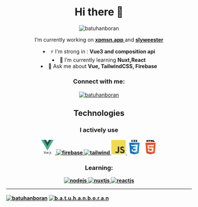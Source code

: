 <h1 align="center"> Hi there 👋 </h1>


<p align="center"><img src="./assets/Logo.gif" alt="batuhanboran" /></a> </p>


<p align="center">
I’m currently working on <a href="https://xpmsn.app" target="blank"> <strong>xpmsn.app</strong> </a> and <a href="https://slyweester.vercel.app" target="blank"> <strong>slyweester</strong> </a>
</p>
<div align="center">
<li>⚡ I'm strong in : <strong>Vue3 and composition api</strong></li>
<li>🌱 I’m currently learning <strong>Nuxt,React</strong></li>
<li>💬 Ask me about <strong>Vue, TailwindCSS, Firebase</strong> </li>
</div>
<h3 align="center">Connect with me:</h3>
<p align="center">
<a href="https://linkedin.com/in/batuhanboran" target="blank"><img align="center" src="https://raw.githubusercontent.com/rahuldkjain/github-profile-readme-generator/master/src/images/icons/Social/linked-in-alt.svg" alt="batuhanboran" height="30" width="40" /></a>
</p> 
  
<h2 align="center"><strong>Technologies<strong></h2>

<h3 align="center">I actively use</h3>
<p align="center">
<a href="https://vuejs.org/" target="_blank" rel="noreferrer"> <img src="https://raw.githubusercontent.com/devicons/devicon/master/icons/vuejs/vuejs-original-wordmark.svg" alt="vuejs" width="40" height="40"/> </a> 
<a href="https://firebase.google.com/" target="_blank" rel="noreferrer"> <img src="https://www.vectorlogo.zone/logos/firebase/firebase-icon.svg" alt="firebase" width="40" height="40"/> </a>
 <a href="https://tailwindcss.com/" target="_blank" rel="noreferrer"> <img src="https://www.vectorlogo.zone/logos/tailwindcss/tailwindcss-icon.svg" alt="tailwind" width="40" height="40"/> 
 </a>  
<a href="https://developer.mozilla.org/en-US/docs/Web/JavaScript" target="_blank" rel="noreferrer"> <img src="https://raw.githubusercontent.com/devicons/devicon/master/icons/javascript/javascript-original.svg" alt="javascript" width="40" height="40"/> </a> 
 <a href="https://www.w3schools.com/css/" target="_blank" rel="noreferrer">
 <img src="https://raw.githubusercontent.com/devicons/devicon/master/icons/css3/css3-original-wordmark.svg" alt="css3" width="40" height="40"/></a> 
<a href="https://www.w3.org/html/" target="_blank" rel="noreferrer"> <img src="https://raw.githubusercontent.com/devicons/devicon/master/icons/html5/html5-original-wordmark.svg" alt="html5" width="40" height="40"/> </a> 
</p>








<h3 align="center">Learning:</h3>
<p align="center">
<a href="https://nodejs.org" target="_blank" rel="noreferrer"> <img src="https://cdn.jsdelivr.net/gh/devicons/devicon/icons/nodejs/nodejs-original.svg" alt="nodejs" width="40" height="40"/> </a> 
<a href="https://nuxtjs.org/" target="_blank"> <img src="https://cdn.jsdelivr.net/gh/devicons/devicon/icons/nuxtjs/nuxtjs-original.svg" alt="nuxtjs" width="40" height="40"/> </a> 
<a href="https://react.dev" target="_blank"> <img src="https://upload.wikimedia.org/wikipedia/commons/thumb/a/a7/React-icon.svg/512px-React-icon.svg.png?20220125121207" alt="reactjs" width="40" height="40"/> </a> 


<hr>





<p align="left">
<a href="https://linkedin.com/in/batuhanboran" target="blank"><img align="center" src="https://raw.githubusercontent.com/rahuldkjain/github-profile-readme-generator/master/src/images/icons/Social/linked-in-alt.svg" alt="batuhanboran" height="30" width="40" /></a>
<a href="https://instagram.com/b.a.t.u.h.a.n.b.o.r.a.n" target="blank"><img align="center" src="https://raw.githubusercontent.com/rahuldkjain/github-profile-readme-generator/master/src/images/icons/Social/instagram.svg" alt="b.a.t.u.h.a.n.b.o.r.a.n" height="30" width="40" /></a>
</p>



